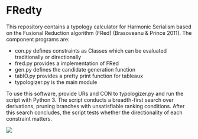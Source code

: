 # FRedty

This repository contains a typology calculator for Harmonic Serialism based on the Fusional Reduction algorithm (FRed) (Brasoveanu & Prince 2011). The component programs are:

*    con.py defines constraints as Classes which can be evaluated traditionally or directionally
*    fred.py provides a implementation of FRed
*    gen.py defines the candidate generation function
*    tabIO.py provides a pretty print function for tableaux
*    typologizer.py is the main module

To use this software, provide URs and CON to typologizer.py and run the script with Python 3. The script conducts a breadth-first search over derivations, pruning branches with unsatisfiable ranking conditions. After this search concludes, the script tests whether the directionality of each constraint matters.

![](anifred.gif)
